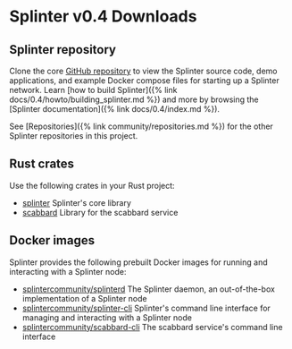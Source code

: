 # Splinter v0.4 Downloads

<!--
  Copyright 2018-2021 Cargill Incorporated
  Licensed under Creative Commons Attribution 4.0 International License
  https://creativecommons.org/licenses/by/4.0/
-->

## Splinter repository

Clone the core [GitHub repository](https://github.com/Cargill/splinter/tree/0-4)
to view the Splinter source code, demo applications, and example Docker compose
files for starting up a Splinter network. Learn
[how to build Splinter]({% link docs/0.4/howto/building_splinter.md %}) and more
by browsing the [Splinter documentation]({% link docs/0.4/index.md %}).

See [Repositories]({% link community/repositories.md %}) for the other Splinter
repositories in this project.

## Rust crates

Use the following crates in your Rust project:

* [splinter](https://crates.io/crates/splinter) Splinter's core library
* [scabbard](https://crates.io/crates/scabbard) Library for the scabbard
  service

## Docker images

Splinter provides the following prebuilt Docker images for running and
interacting with a Splinter node:

* [splintercommunity/splinterd](https://hub.docker.com/r/splintercommunity/splinterd)
  The Splinter daemon, an out-of-the-box implementation of a Splinter node
* [splintercommunity/splinter-cli](https://hub.docker.com/r/splintercommunity/splinter-cli)
  Splinter's command line interface for managing and interacting with a Splinter
  node
* [splintercommunity/scabbard-cli](https://hub.docker.com/r/splintercommunity/scabbard-cli)
  The scabbard service's command line interface
